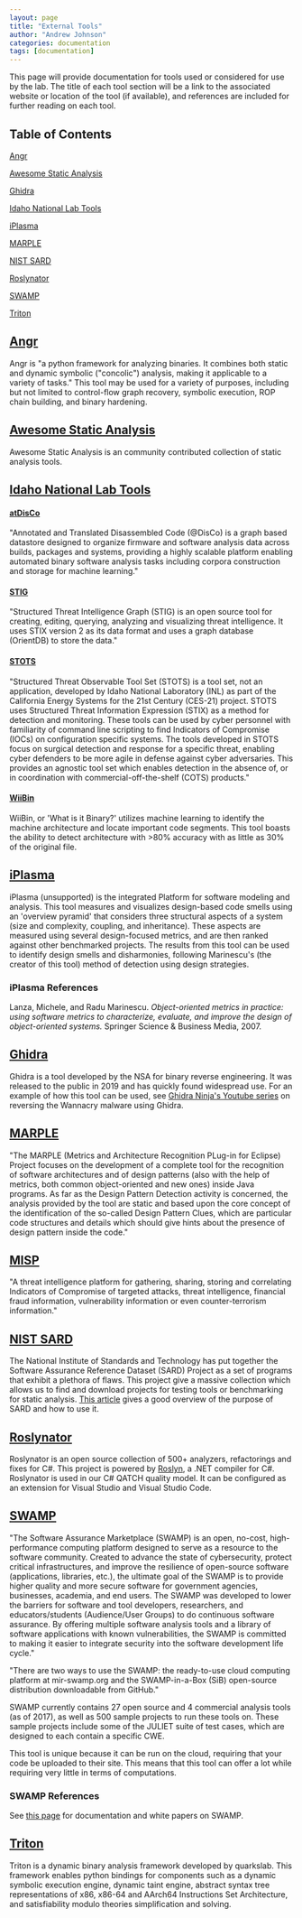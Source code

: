 ```yaml
---
layout: page
title: "External Tools"
author: "Andrew Johnson"
categories: documentation
tags: [documentation]
---
```


This page will provide documentation for tools used or considered for use by the lab. The title of each tool section will be a link to the 
associated website or location of the tool (if available), and references are included for further reading on each tool. 


## Table of Contents

[Angr](#angr)

[Awesome Static Analysis](#awesome-static-analysis)

[Ghidra](#ghidra)

[Idaho National Lab Tools](#idaho-national-lab-tools)

[iPlasma](#iplasma)

[MARPLE](#marple)

[NIST SARD](#nist-sard)

[Roslynator](#roslynator)

[SWAMP](#swamp)

[Triton](#triton)



## [Angr](https://angr.io/)
Angr is "a python framework for analyzing binaries. It combines both static and dynamic symbolic ("concolic") analysis, making it applicable to a variety of tasks." This tool may be used for a variety of purposes, including but not limited to control-flow graph recovery, symbolic execution, ROP chain building, and binary hardening. 

## [Awesome Static Analysis](https://endler.dev/awesome-static-analysis/)
Awesome Static Analysis is an community contributed collection of static analysis tools.

## [Idaho National Lab Tools](https://github.com/idaholab/)

#### [atDisCo](https://github.com/idaholab/atDisco) 
"Annotated and Translated Disassembled Code (@DisCo) is a graph based datastore designed to organize firmware and software analysis data across builds, packages and systems, providing a highly scalable platform enabling automated binary software analysis tasks including corpora construction and storage for machine learning."

#### [STIG](https://github.com/idaholab/STIG)
"Structured Threat Intelligence Graph (STIG) is an open source tool for creating, editing, querying, analyzing and visualizing threat intelligence. It uses STIX version 2 as its data format and uses a graph database (OrientDB) to store the data."

#### [STOTS](https://github.com/idaholab/STOTS)
"Structured Threat Observable Tool Set (STOTS) is a tool set, not an application, developed by Idaho National Laboratory (INL) as part of the California Energy Systems for the 21st Century (CES-21) project. STOTS uses Structured Threat Information Expression (STIX) as a method for detection and monitoring. These tools can be used by cyber personnel with familiarity of command line scripting to find Indicators of Compromise (IOCs) on configuration specific systems. The tools developed in STOTS focus on surgical detection and response for a specific threat, enabling cyber defenders to be more agile in defense against cyber adversaries. This provides an agnostic tool set which enables detection in the absence of, or in coordination with commercial-off-the-shelf (COTS) products."

#### [WiiBin](https://github.com/idaholab/WiiBin)
WiiBin, or 'What is it Binary?' utilizes machine learning to identify the machine architecture and locate important code segments. This tool boasts the ability to detect architecture with >80% accuracy with as little as 30% of the original file.


## [iPlasma](http://loose.upt.ro/iplasma/) 
iPlasma (unsupported) is the integrated Platform for software modeling and analysis. 
This tool measures and visualizes design-based code smells using an 'overview pyramid' that considers three structural aspects of a system (size and complexity, coupling, and inheritance). These aspects are measured using several design-focused metrics, and are then ranked against other benchmarked projects. The results from this tool can be used to identify design smells and disharmonies, following Marinescu's (the creator of this tool) method of detection using design strategies.

### iPlasma References
Lanza, Michele, and Radu Marinescu. *Object-oriented metrics in practice: using software metrics to characterize, evaluate, and improve the design of object-oriented systems.* Springer Science & Business Media, 2007.

## [Ghidra](https://ghidra-sre.org/)
Ghidra is a tool developed by the NSA for binary reverse engineering. It was released to the public in 2019 and has quickly found
widespread use. For an example of how this tool can be used, see [Ghidra Ninja's Youtube series](https://www.youtube.com/playlist?list=PLniOzp3l9V83Yf52IXJTvW9rjstdqkduP)
on reversing the Wannacry malware using Ghidra.

## [MARPLE](http://www.essere.disco.unimib.it/marple-2/)
"The MARPLE (Metrics and Architecture Recognition PLug-in for Eclipse) Project focuses on the development of a complete tool for the recognition of software architectures and of design patterns (also with the help of metrics, both common object-oriented and new ones) inside Java programs. As far as the Design Pattern Detection activity is concerned, the analysis provided by the tool are static and based upon the core concept of the identification of the so-called Design Pattern Clues, which are particular code structures and details which should give hints about the presence of design pattern inside the code."

## [MISP](https://www.misp-project.org/index.html)
"A threat intelligence platform for gathering, sharing, storing and correlating Indicators of Compromise of targeted attacks, threat intelligence, financial fraud information, vulnerability information or even counter-terrorism information."

## [NIST SARD](https://samate.nist.gov/SRD/index.php)
The National Institute of Standards and Technology has put together the Software Assurance Reference Dataset (SARD) Project as a set of programs that exhibit a plethora of flaws.
This project give a massive collection which allows us to find and download projects for testing tools or benchmarking for static analysis. 
[This article](https://www.csiac.org/journal-article/sard-thousands-of-reference-programs-for-software-assurance/) gives a good overview of the purpose of SARD and how to use it.

## [Roslynator](https://github.com/JosefPihrt/Roslynator)
Roslynator is an open source collection of 500+ analyzers, refactorings and fixes for C#. This project is powered by [Roslyn](https://github.com/dotnet/roslyn), a .NET compiler for C#.
Roslynator is used in our C# QATCH quality model. It can be configured as an extension for Visual Studio and Visual Studio Code.

## [SWAMP](https://continuousassurance.org/)
"The Software Assurance Marketplace (SWAMP) is an open, no-cost, high-performance computing platform designed to serve as a resource to the software community. Created to advance the state of cybersecurity, protect critical infrastructures, and improve the resilience of open-source software (applications, libraries, etc.), the ultimate goal of the SWAMP is to provide higher quality and more secure software for government agencies, businesses, academia, and end users. The SWAMP was developed to lower the barriers for software and tool developers, researchers, and educators/students (Audience/User Groups) to do continuous software assurance. By offering multiple software analysis tools and a library of software applications with known vulnerabilities, the SWAMP is committed to making it easier to integrate security into the software development life cycle."

"There are two ways to use the SWAMP: the ready-to-use cloud computing platform at mir-swamp.org and the SWAMP-in-a-Box (SiB) open-source distribution downloadable from GitHub."

SWAMP currently contains 27 open source and 4 commercial analysis tools (as of 2017), as well as 500 sample projects to run these tools on. 
These sample projects include some of the JULIET suite of test cases, which are designed to each contain a specific CWE.

This tool is unique because it can be run on the cloud, requiring that your code be uploaded to their site. 
This means that this tool can offer a lot while requiring very little in terms of computations.

### SWAMP References
See [this page](https://continuousassurance.org/about-us/white-papers-capabilities/) for documentation and white papers on SWAMP.

## [Triton](https://triton.quarkslab.com/)
Triton is a dynamic binary analysis framework developed by quarkslab. This framework enables python bindings for components such as 
a dynamic symbolic execution engine, dynamic taint engine, abstract syntax tree representations of x86, x86-64 and AArch64 Instructions Set 
Architecture, and satisfiability modulo theories simplification and solving. 

